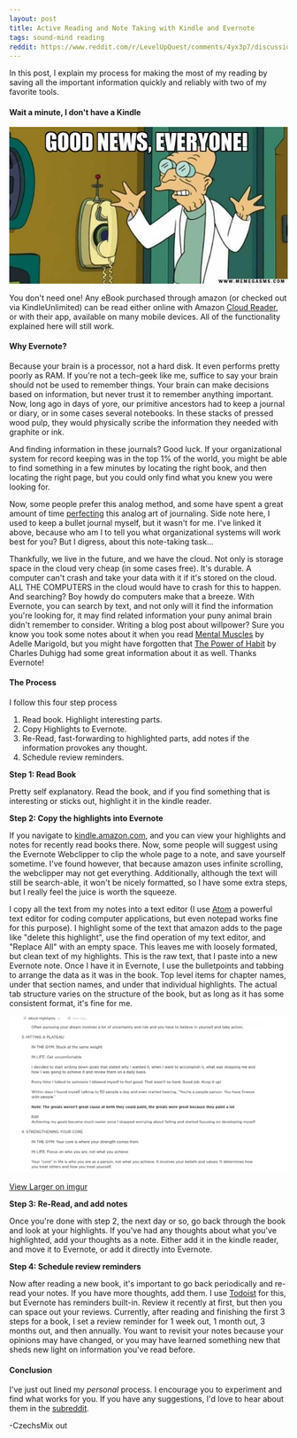 ```yaml
---
layout: post
title: Active Reading and Note Taking with Kindle and Evernote
tags: sound-mind reading
reddit: https://www.reddit.com/r/LevelUpQuest/comments/4yx3p7/discussion_thread_active_reading_and_note_taking/
---
```


In this post, I explain my process for making the most of my reading by saving all the important information quickly and reliably with two of my favorite tools.

#### Wait a minute, I don't have a Kindle

![Good News][good_news]

You don't need one! Any eBook purchased through amazon (or checked out via KindleUnlimited) can be read either online with Amazon [Cloud Reader](https://read.amazon.com), or with their app, available on many mobile devices. All of the functionality explained here will still work.

#### Why Evernote?

Because your brain is a processor, not a hard disk. It even performs pretty poorly as RAM. If you're not a tech-geek like me, suffice to say your brain should not be used to remember things. Your brain can make decisions based on information, but never trust it to remember anything important. Now, long ago in days of yore, our primitive ancestors had to keep a journal or diary, or in some cases several notebooks. In these stacks of pressed wood pulp, they would physically scribe the information they needed with graphite or ink.

And finding information in these journals? Good luck. If your organizational system for record keeping was in the top 1% of the world, you might be able to find something in a few minutes by locating the right book, and then locating the right page, but you could only find what you knew you were looking for.

Now, some people prefer this analog method, and some have spent a great amount of time [perfecting](http://bulletjournal.com/) this analog art of journaling. Side note here, I used to keep a bullet journal myself, but it wasn't for me. I've linked it above, because who am I to tell you what organizational systems will work best for you? But I digress, about this note-taking task...

Thankfully, we live in the future, and we have the cloud. Not only is storage space in the cloud very cheap (in some cases free). It's durable. A computer can't crash and take your data with it if it's stored on the cloud. ALL THE COMPUTERS in the cloud would have to crash for this to happen. And searching? Boy howdy do computers make that a breeze. With Evernote, you can search by text, and not only will it find the information you're looking for, it may find related information your puny animal brain didn't remember to consider. Writing a blog post about willpower? Sure you know you took some notes about it when you read [Mental Muscles](https://www.amazon.com/Mental-Muscles-Step-Step-Organizational-ebook/dp/B01BVVUWDQ/#nav-subnav) by Adelle Marigold, but you might have forgotten that [The Power of Habit](https://www.amazon.com/Power-Habit-What-Life-Business-ebook/dp/B0055PGUYU/#nav-subnav) by Charles Duhigg had some great information about it as well. Thanks Evernote!

#### The Process

I follow this four step process

1. Read book. Highlight interesting parts.
2. Copy Highlights to Evernote.
3. Re-Read, fast-forwarding to highlighted parts, add notes if the information provokes any thought.
4. Schedule review reminders.

**Step 1: Read Book**

Pretty self explanatory. Read the book, and if you find something that is interesting or sticks out, highlight it in the kindle reader.

**Step 2: Copy the highlights into Evernote**

If you navigate to [kindle.amazon.com](https://kindle.amazon.com), and you can view your highlights and notes for recently read books there. Now, some people will suggest using the Evernote Webclipper to clip the whole page to a note, and save yourself sometime. I've found however, that because amazon uses infinite scrolling, the webclipper may not get everything. Additionally, although the text will still be search-able, it won't be nicely formatted, so I have some extra steps, but I really feel the juice is worth the squeeze.

I copy all the text from my notes into a text editor (I use [Atom](https://atom.io/) a powerful text editor for coding computer applications, but even notepad works fine for this purpose). I highlight some of the text that amazon adds to the page like "delete this highlight", use the find operation of my text editor, and "Replace All" with an empty space. This leaves me with loosely formated, but clean text of my highlights. This is the raw text, that I paste into a new Evernote note. Once I have it in Evernote, I use the bulletpoints and tabbing to arrange the data as it was in the book. Top level items for chapter names, under that section names, and under that individual highlights. The actual tab structure varies on the structure of the book, but as long as it has some consistent format, it's fine for me.

![Note Example][note_example]

[View Larger on imgur](http://imgur.com/AFuzxqQ)

**Step 3: Re-Read, and add notes**

Once you're done with step 2, the next day or so, go back through the book and look at your highlights. If you've had any thoughts about what you've highlighted, add your thoughts as a note. Either add it in the kindle reader, and move it to Evernote, or add it directly into Evernote.

**Step 4: Schedule review reminders**

Now after reading a new book, it's important to go back periodically and re-read your notes. If you have more thoughts, add them. I use [Todoist](https://en.todoist.com) for this, but Evernote has reminders built-in. Review it recently at first, but then you can space out your reviews. Currently, after reading and finishing the first 3 steps for a book, I set a review reminder for 1 week out, 1 month out, 3 months out, and then annually. You want to revisit your notes because your opinions may have changed, or you may have learned something new that sheds new light on information you've read before.

#### Conclusion

I've just out lined my *personal* process. I encourage you to experiment and find what works for you. If you have any suggestions, I'd love to hear about them in the [subreddit](reddit.com/r/levelupquest).

-CzechsMix out

[good_news]: /img/2016/8/21/good_news.png "Good News Everyone!"
[note_example]: /img/2016/8/21/note_example.png "an example of note taking in evernote"
